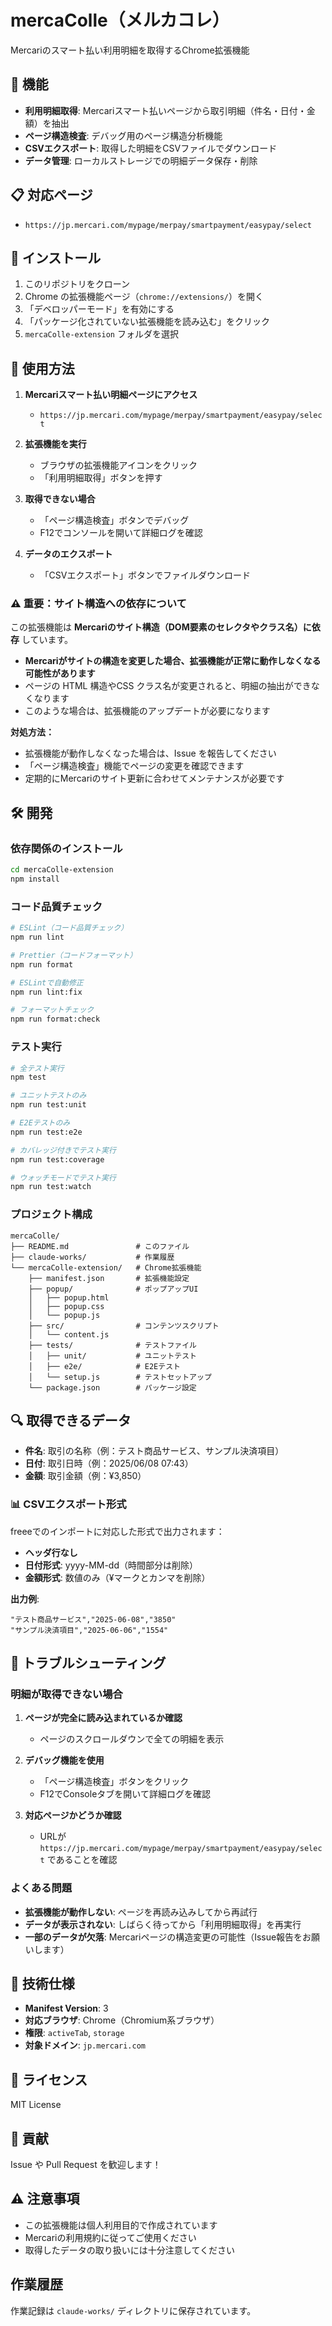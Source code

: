# mercaColle（メルカコレ）

Mercariのスマート払い利用明細を取得するChrome拡張機能

## 🚀 機能

- **利用明細取得**: Mercariスマート払いページから取引明細（件名・日付・金額）を抽出
- **ページ構造検査**: デバッグ用のページ構造分析機能
- **CSVエクスポート**: 取得した明細をCSVファイルでダウンロード
- **データ管理**: ローカルストレージでの明細データ保存・削除

## 📋 対応ページ

- `https://jp.mercari.com/mypage/merpay/smartpayment/easypay/select`

## 🔧 インストール

1. このリポジトリをクローン
2. Chrome の拡張機能ページ（`chrome://extensions/`）を開く
3. 「デベロッパーモード」を有効にする
4. 「パッケージ化されていない拡張機能を読み込む」をクリック
5. `mercaColle-extension` フォルダを選択

## 📖 使用方法

1. **Mercariスマート払い明細ページにアクセス**
   - `https://jp.mercari.com/mypage/merpay/smartpayment/easypay/select`

2. **拡張機能を実行**
   - ブラウザの拡張機能アイコンをクリック
   - 「利用明細取得」ボタンを押す

3. **取得できない場合**
   - 「ページ構造検査」ボタンでデバッグ
   - F12でコンソールを開いて詳細ログを確認

4. **データのエクスポート**
   - 「CSVエクスポート」ボタンでファイルダウンロード

### ⚠️ 重要：サイト構造への依存について

この拡張機能は **Mercariのサイト構造（DOM要素のセレクタやクラス名）に依存** しています。

- **Mercariがサイトの構造を変更した場合、拡張機能が正常に動作しなくなる可能性があります**
- ページの HTML 構造やCSS クラス名が変更されると、明細の抽出ができなくなります
- このような場合は、拡張機能のアップデートが必要になります

**対処方法：**
- 拡張機能が動作しなくなった場合は、Issue を報告してください
- 「ページ構造検査」機能でページの変更を確認できます
- 定期的にMercariのサイト更新に合わせてメンテナンスが必要です

## 🛠️ 開発

### 依存関係のインストール
```bash
cd mercaColle-extension
npm install
```

### コード品質チェック
```bash
# ESLint（コード品質チェック）
npm run lint

# Prettier（コードフォーマット）
npm run format

# ESLintで自動修正
npm run lint:fix

# フォーマットチェック
npm run format:check
```

### テスト実行
```bash
# 全テスト実行
npm test

# ユニットテストのみ
npm run test:unit

# E2Eテストのみ
npm run test:e2e

# カバレッジ付きでテスト実行
npm run test:coverage

# ウォッチモードでテスト実行
npm run test:watch
```

### プロジェクト構成

```
mercaColle/
├── README.md               # このファイル
├── claude-works/           # 作業履歴
└── mercaColle-extension/   # Chrome拡張機能
    ├── manifest.json       # 拡張機能設定
    ├── popup/              # ポップアップUI
    │   ├── popup.html
    │   ├── popup.css
    │   └── popup.js
    ├── src/                # コンテンツスクリプト
    │   └── content.js
    ├── tests/              # テストファイル
    │   ├── unit/           # ユニットテスト
    │   ├── e2e/            # E2Eテスト
    │   └── setup.js        # テストセットアップ
    └── package.json        # パッケージ設定
```

## 🔍 取得できるデータ

- **件名**: 取引の名称（例：テスト商品サービス、サンプル決済項目）
- **日付**: 取引日時（例：2025/06/08 07:43）
- **金額**: 取引金額（例：¥3,850）

### 📊 CSVエクスポート形式

freeeでのインポートに対応した形式で出力されます：

- **ヘッダ行なし**
- **日付形式**: yyyy-MM-dd（時間部分は削除）
- **金額形式**: 数値のみ（¥マークとカンマを削除）

**出力例**:
```
"テスト商品サービス","2025-06-08","3850"
"サンプル決済項目","2025-06-06","1554"
```

## 🐛 トラブルシューティング

### 明細が取得できない場合

1. **ページが完全に読み込まれているか確認**
   - ページのスクロールダウンで全ての明細を表示

2. **デバッグ機能を使用**
   - 「ページ構造検査」ボタンをクリック
   - F12でConsoleタブを開いて詳細ログを確認

3. **対応ページかどうか確認**
   - URLが `https://jp.mercari.com/mypage/merpay/smartpayment/easypay/select` であることを確認

### よくある問題

- **拡張機能が動作しない**: ページを再読み込みしてから再試行
- **データが表示されない**: しばらく待ってから「利用明細取得」を再実行
- **一部のデータが欠落**: Mercariページの構造変更の可能性（Issue報告をお願いします）

## 📝 技術仕様

- **Manifest Version**: 3
- **対応ブラウザ**: Chrome（Chromium系ブラウザ）
- **権限**: `activeTab`, `storage`
- **対象ドメイン**: `jp.mercari.com`

## 📄 ライセンス

MIT License

## 🤝 貢献

Issue や Pull Request を歓迎します！

## ⚠️ 注意事項

- この拡張機能は個人利用目的で作成されています
- Mercariの利用規約に従ってご使用ください
- 取得したデータの取り扱いには十分注意してください

## 作業履歴

作業記録は `claude-works/` ディレクトリに保存されています。